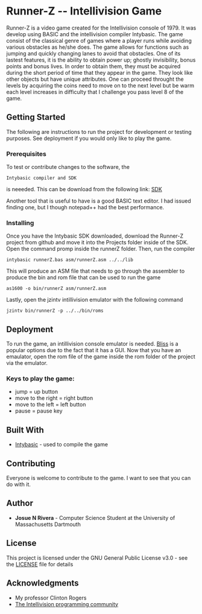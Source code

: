 # Runner-Z -- Intellivision Game
Runner-Z is a video game created for the Intellivision console of 1979. It was develop using BASIC and the intellivision compiler Intybasic. The game consist of the classical genre of games where a player runs while avoiding various obstacles as he/she does. The game allows for functions such as jumping and quickly changing lanes to avoid that obstacles. One of its lastest features, it is the ability to obtain power up; ghostly invisibility, bonus points and bonus lives. In order to obtain them, they must be acquired during the short period of time that they appear in the game. They look like other objects but have unique attributes. One can proceed throught the levels by acquiring the coins need to move on to the next level but be warm each level increases in difficulty that I challenge you pass level 8 of the game.

## Getting Started
The following are instructions to run the project for development or testing purposes. See deployment if you would only like to play the game.

### Prerequisites
To test or contribute changes to the software, the
```
Intybasic compiler and SDK
```
is neeeded. This can be download from the following link: [SDK](http://atariage.com/forums/topic/240526-introducing-the-intybasic-sdk/)

Another tool that is useful to have is a good BASIC text editor. I had issued finding one, but I though notepad++ had the best performance.

### Installing
Once you have the Intybasic SDK downloaded, download the Runner-Z project from github and move it into the Projects folder inside of the SDK.
Open the command promp inside the runnerZ folder. Then, run the compiler
``` 
intybasic runnerZ.bas asm/runnerZ.asm ../../lib
```
This will produce an ASM file that needs to go through the assembler to produce the bin and rom file that can be used to run the game
```
as1600 -o bin/runnerZ asm/runnerZ.asm
```
Lastly, open the jzintv intillivision emulator with the following command
```
jzintv bin/runnerZ -p ../../bin/roms
```

## Deployment
To run the game, an intillivision console emulator is needed. [Bliss](http://www.intellivisionbrasil.com.br/Menu_Emuladores.htm) is a popular options due to the fact that it has a GUI.
Now that you have an emaulator, open the rom file of the game inside the rom folder of the project via the emulator. 

### Keys to play the game:
  - jump = up button
  - move to the right = right button
  - move to the left = left button
  - pause = pause key

## Built With
* [Intybasic](http://atariage.com/forums/forum/144-intellivision-programming/) - used to compile the game
## Contributing
Everyone is welcome to contribute to the game. I want to see that you can do with it.
## Author
* **Josue N Rivera** - Computer Science Student at the University of Massachusetts Dartmouth
## License
This project is licensed under the GNU General Public License v3.0 - see the [LICENSE](LICENSE) file for details

## Acknowledgments
* My professor Clinton Rogers
* [The Intellivision programming community](http://atariage.com/forums/forum/144-intellivision-programming/)
